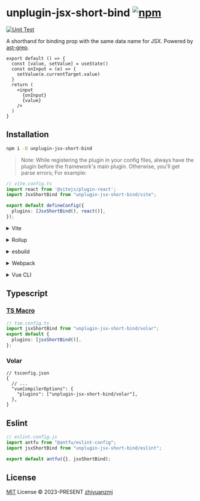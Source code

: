 # unplugin-jsx-short-bind [![npm](https://img.shields.io/npm/v/unplugin-jsx-short-bind.svg)](https://npmjs.com/package/unplugin-jsx-short-bind)

[![Unit Test](https://github.com/zhiyuanzmj/unplugin-jsx-short-bind/actions/workflows/unit-test.yml/badge.svg)](https://github.com/zhiyuanzmj/unplugin-jsx-short-bind/actions/workflows/unit-test.yml)

A shorthand for binding prop with the same data name for JSX. Powered by [ast-grep](https://github.com/ast-grep/ast-grep).

```tsx
export default () => {
  const [value, setValue] = useState()
  const onInput = (e) => {
    setValue(e.currentTarget.value)
  }
  return (
    <input
      {onInput}
      {value}
    />
  )
}
```

## Installation

```bash
npm i -D unplugin-jsx-short-bind
```
> Note: While registering the plugin in your config files, always have the plugin before the framework's main plugin. Otherwise, you'll get parse errors; For example:
```ts
// vite.config.ts
import react from '@vitejs/plugin-react';
import JsxShortBind from "unplugin-jsx-short-bind/vite";

export default defineConfig({
  plugins: [JsxShortBind(), react()],
});
```

<details>
<summary>Vite</summary><br>

```ts
// vite.config.ts
import JsxShortBind from "unplugin-jsx-short-bind/vite";

export default defineConfig({
  plugins: [JsxShortBind()],
});
```

<br></details>

<details>
<summary>Rollup</summary><br>

```ts
// rollup.config.js
import JsxShortBind from "unplugin-jsx-short-bind/rollup";

export default {
  plugins: [JsxShortBind()],
};
```

<br></details>

<details>
<summary>esbuild</summary><br>

```ts
// esbuild.config.js
import { build } from "esbuild";

build({
  plugins: [require("unplugin-jsx-short-bind/esbuild")()],
});
```

<br></details>

<details>
<summary>Webpack</summary><br>

```ts
// webpack.config.js
module.exports = {
  /* ... */
  plugins: [require("unplugin-jsx-short-bind/webpack")()],
};
```

<br></details>

<details>
<summary>Vue CLI</summary><br>

```ts
// vue.config.js
module.exports = {
  configureWebpack: {
    plugins: [require("unplugin-jsx-short-bind/webpack")()],
  },
};
```

<br></details>

## Typescript

### [TS Macro](https://github.com/ts-macro/ts-macro)

```ts {5}
// tsm.config.ts
import jsxShortBind from "unplugin-jsx-short-bind/volar";
export default {
  plugins: [jsxShortBind()],
};
```

### Volar

```jsonc {5}
// tsconfig.json
{
  // ...
  "vueCompilerOptions": {
    "plugins": ["unplugin-jsx-short-bind/volar"],
  },
}
```

## Eslint

```js {5}
// eslint.config.js
import antfu from "@antfu/eslint-config";
import jsxShortBind from "unplugin-jsx-short-bind/eslint";

export default antfu({}, jsxShortBind);
```

## License

[MIT](./LICENSE) License © 2023-PRESENT [zhiyuanzmj](https://github.com/zhiyuanzmj)
